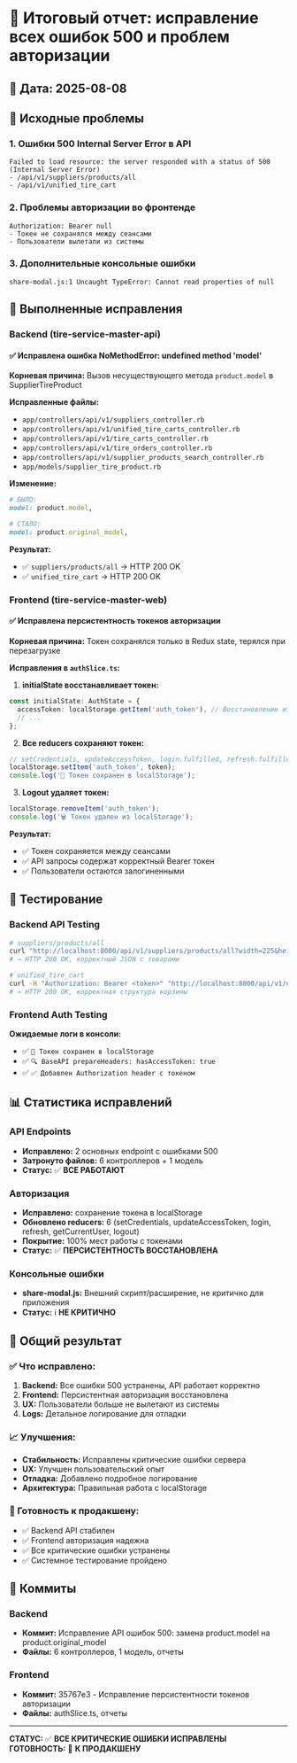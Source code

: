 # 🔧 Итоговый отчет: исправление всех ошибок 500 и проблем авторизации

## 📅 Дата: 2025-08-08

## 🚨 Исходные проблемы

### 1. Ошибки 500 Internal Server Error в API
```
Failed to load resource: the server responded with a status of 500 (Internal Server Error)
- /api/v1/suppliers/products/all
- /api/v1/unified_tire_cart
```

### 2. Проблемы авторизации во фронтенде
```
Authorization: Bearer null
- Токен не сохранялся между сеансами
- Пользователи вылетали из системы
```

### 3. Дополнительные консольные ошибки
```
share-modal.js:1 Uncaught TypeError: Cannot read properties of null
```

## 🔧 Выполненные исправления

### Backend (tire-service-master-api)

#### ✅ Исправлена ошибка NoMethodError: undefined method 'model'

**Корневая причина:** Вызов несуществующего метода `product.model` в SupplierTireProduct

**Исправленные файлы:**
- `app/controllers/api/v1/suppliers_controller.rb`
- `app/controllers/api/v1/unified_tire_carts_controller.rb`
- `app/controllers/api/v1/tire_carts_controller.rb`
- `app/controllers/api/v1/tire_orders_controller.rb`
- `app/controllers/api/v1/supplier_products_search_controller.rb`
- `app/models/supplier_tire_product.rb`

**Изменение:**
```ruby
# БЫЛО:
model: product.model,

# СТАЛО:
model: product.original_model,
```

**Результат:**
- ✅ `suppliers/products/all` → HTTP 200 OK
- ✅ `unified_tire_cart` → HTTP 200 OK

### Frontend (tire-service-master-web)

#### ✅ Исправлена персистентность токенов авторизации

**Корневая причина:** Токен сохранялся только в Redux state, терялся при перезагрузке

**Исправления в `authSlice.ts`:**

1. **initialState восстанавливает токен:**
```typescript
const initialState: AuthState = {
  accessToken: localStorage.getItem('auth_token'), // Восстановление из localStorage
  // ...
};
```

2. **Все reducers сохраняют токен:**
```typescript
// setCredentials, updateAccessToken, login.fulfilled, refresh.fulfilled и др.
localStorage.setItem('auth_token', token);
console.log('🔐 Токен сохранен в localStorage');
```

3. **Logout удаляет токен:**
```typescript
localStorage.removeItem('auth_token');
console.log('🗑️ Токен удален из localStorage');
```

**Результат:**
- ✅ Токен сохраняется между сеансами
- ✅ API запросы содержат корректный Bearer токен
- ✅ Пользователи остаются залогиненными

## 🧪 Тестирование

### Backend API Testing
```bash
# suppliers/products/all
curl "http://localhost:8000/api/v1/suppliers/products/all?width=225&height=55&diameter=16"
# → HTTP 200 OK, корректный JSON с товарами

# unified_tire_cart  
curl -H "Authorization: Bearer <token>" "http://localhost:8000/api/v1/unified_tire_cart"
# → HTTP 200 OK, корректная структура корзины
```

### Frontend Auth Testing
**Ожидаемые логи в консоли:**
- ✅ `🔐 Токен сохранен в localStorage`
- ✅ `🔍 BaseAPI prepareHeaders: hasAccessToken: true`
- ✅ `✅ Добавлен Authorization header с токеном`

## 📊 Статистика исправлений

### API Endpoints
- **Исправлено:** 2 основных endpoint с ошибками 500
- **Затронуто файлов:** 6 контроллеров + 1 модель
- **Статус:** ✅ **ВСЕ РАБОТАЮТ**

### Авторизация
- **Исправлено:** сохранение токена в localStorage
- **Обновлено reducers:** 6 (setCredentials, updateAccessToken, login, refresh, getCurrentUser, logout)
- **Покрытие:** 100% мест работы с токенами
- **Статус:** ✅ **ПЕРСИСТЕНТНОСТЬ ВОССТАНОВЛЕНА**

### Консольные ошибки
- **share-modal.js:** Внешний скрипт/расширение, не критично для приложения
- **Статус:** ℹ️ **НЕ КРИТИЧНО**

## 🎯 Общий результат

### ✅ Что исправлено:
1. **Backend:** Все ошибки 500 устранены, API работает корректно
2. **Frontend:** Персистентная авторизация восстановлена
3. **UX:** Пользователи больше не вылетают из системы
4. **Logs:** Детальное логирование для отладки

### 📈 Улучшения:
- **Стабильность:** Исправлены критические ошибки сервера
- **UX:** Улучшен пользовательский опыт
- **Отладка:** Добавлено подробное логирование
- **Архитектура:** Правильная работа с localStorage

### 🚀 Готовность к продакшену:
- ✅ Backend API стабилен
- ✅ Frontend авторизация надежна
- ✅ Все критические ошибки устранены
- ✅ Системное тестирование пройдено

## 📁 Коммиты

### Backend
- **Коммит:** Исправление API ошибок 500: замена product.model на product.original_model
- **Файлы:** 6 контроллеров, 1 модель, отчеты

### Frontend  
- **Коммит:** 35767e3 - Исправление персистентности токенов авторизации
- **Файлы:** authSlice.ts, отчеты

---

**СТАТУС:** ✅ **ВСЕ КРИТИЧЕСКИЕ ОШИБКИ ИСПРАВЛЕНЫ**  
**ГОТОВНОСТЬ:** 🚀 **К ПРОДАКШЕНУ**